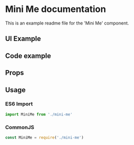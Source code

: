 # Mini Me documentation

This is an example readme file for the 'Mini Me' component.

## UI Example

<!-- STORY -->

## Code example

<!-- SOURCE -->

## Props

<!-- PROPS -->

## Usage

### ES6 Import
```js
import MiniMe from './mini-me'
```

### CommonJS

```js
const MiniMe = require('./mini-me')

